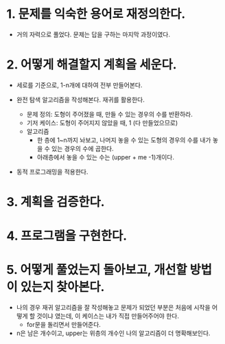 # 1. 문제를 익숙한 용어로 재정의한다.

- 거의 자력으로 풀었다. 문제는 답을 구하는 마지막 과정이였다.

# 2. 어떻게 해결할지 계획을 세운다.

- 세로를 기준으로, 1-n개에 대하여 전부 만들어본다.
- 완전 탐색 알고리즘을 작성해본다. 재귀를 활용한다.

  - 문제 정의: 도형이 주어졌을 때, 만들 수 있는 경우의 수를 반환하라.
  - 기저 케이스: 도형이 주어지지 않았을 때, 1 (다 만들었으므로)
  - 알고리즘
    - 한 층에 1~n까지 놔보고, 나머지 놓을 수 있는 도형의 경우의 수를 내가 놓을 수 있는 경우의 수에 곱한다.
    - 아래층에서 놓을 수 있는 수는 (upper + me -1)개이다.

- 동적 프로그래밍을 적용한다.

# 3. 계획을 검증한다.

# 4. 프로그램을 구현한다.

# 5. 어떻게 풀었는지 돌아보고, 개선할 방법이 있는지 찾아본다.

- 나의 경우 재귀 알고리즘을 잘 작성해놓고 문제가 되었던 부분은 처음에 시작을 어떻게 할 것이냐 였는데, 이 케이스는 내가 직접 만들어주어야 한다.
  - for문을 돌리면서 만들어준다.
- n은 남은 개수이고, upper는 위층의 개수인 나의 알고리즘이 더 명확해보인다.
